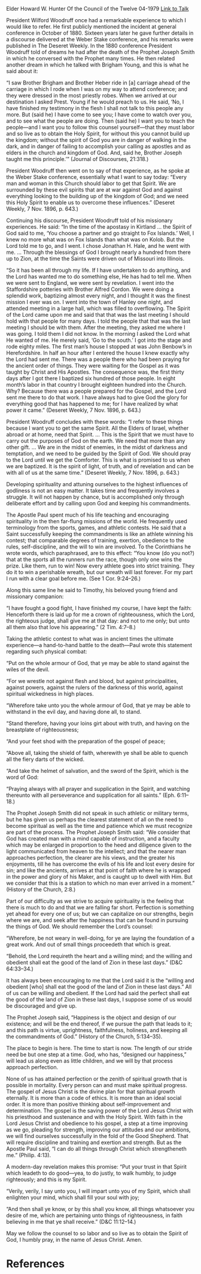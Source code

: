 Elder Howard W. Hunter
Of the Council of the Twelve
04-1979
[Link to Talk](https://www.churchofjesuschrist.org/study/general-conference/1979/04/developing-spirituality?lang=eng)

President Wilford Woodruff once had a remarkable experience to which I would like to refer. He first publicly mentioned the incident at general conference in October of 1880. Sixteen years later he gave further details in a discourse delivered at the Weber Stake conference, and his remarks were published in The Deseret Weekly. In the 1880 conference President Woodruff told of dreams he had after the death of the Prophet Joseph Smith in which he conversed with the Prophet many times. He then related another dream in which he talked with Brigham Young, and this is what he said about it:

“I saw Brother Brigham and Brother Heber ride in [a] carriage ahead of the carriage in which I rode when I was on my way to attend conference; and they were dressed in the most priestly robes. When we arrived at our destination I asked Prest. Young if he would preach to us. He said, ‘No, I have finished my testimony in the flesh I shall not talk to this people any more. But (said he) I have come to see you; I have come to watch over you, and to see what the people are doing. Then (said he) I want you to teach the people—and I want you to follow this counsel yourself—that they must labor and so live as to obtain the Holy Spirit, for without this you cannot build up the kingdom; without the spirit of God you are in danger of walking in the dark, and in danger of failing to accomplish your calling as apostles and as elders in the church and kingdom of God. And, said he, Brother Joseph taught me this principle.’” (Journal of Discourses, 21:318.)

President Woodruff then went on to say of that experience, as he spoke at the Weber Stake conference, essentially what I want to say today: “Every man and woman in this Church should labor to get that Spirit. We are surrounded by these evil spirits that are at war against God and against everything looking to the building up of the kingdom of God; and we need this Holy Spirit to enable us to overcome these influences.” (Deseret Weekly, 7 Nov. 1896, p. 643.)

Continuing his discourse, President Woodruff told of his missionary experiences. He said: “In the time of the apostasy in Kirtland … the Spirit of God said to me, ‘You choose a partner and go straight to Fox Islands.’ Well, I knew no more what was on Fox Islands than what was on Kolob. But the Lord told me to go, and I went. I chose Jonathan H. Hale, and he went with me. … Through the blessings of God I brought nearly a hundred from there up to Zion, at the time the Saints were driven out of Missouri into Illinois.

“So it has been all through my life. If I have undertaken to do anything, and the Lord has wanted me to do something else, He has had to tell me. When we were sent to England, we were sent by revelation. I went into the Staffordshire potteries with Brother Alfred Cordon. We were doing a splendid work, baptizing almost every night, and I thought it was the finest mission I ever was on. I went into the town of Hanley one night, and attended meeting in a large hall, which was filled to overflowing. The Spirit of the Lord came upon me and said that that was the last meeting I should hold with that people for many days. I told the people that that was the last meeting I should be with them. After the meeting, they asked me where I was going. I told them I did not know. In the morning I asked the Lord what He wanted of me. He merely said, ‘Go to the south.’ I got into the stage and rode eighty miles. The first man’s house I stopped at was John Benbow’s in Herefordshire. In half an hour after I entered the house I knew exactly why the Lord had sent me. There was a people there who had been praying for the ancient order of things. They were waiting for the Gospel as it was taught by Christ and His Apostles. The consequence was, the first thirty days after I got there I baptized six hundred of those people. In eight month’s labor in that country I brought eighteen hundred into the Church. Why? Because there was a people prepared for the Gospel, and the Lord sent me there to do that work. I have always had to give God the glory for everything good that has happened to me; for I have realized by what power it came.” (Deseret Weekly, 7 Nov. 1896, p. 643.)

President Woodruff concludes with these words: “I refer to these things because I want you to get the same Spirit. All the Elders of Israel, whether abroad or at home, need that Spirit. … This is the Spirit that we must have to carry out the purposes of God on the earth. We need that more than any other gift. … We are in the midst of enemies, in the midst of darkness and temptation, and we need to be guided by the Spirit of God. We should pray to the Lord until we get the Comforter. This is what is promised to us when we are baptized. It is the spirit of light, of truth, and of revelation and can be with all of us at the same time.” (Deseret Weekly, 7 Nov. 1896, p. 643.)

Developing spirituality and attuning ourselves to the highest influences of godliness is not an easy matter. It takes time and frequently involves a struggle. It will not happen by chance, but is accomplished only through deliberate effort and by calling upon God and keeping his commandments.

The Apostle Paul spent much of his life teaching and encouraging spirituality in the then far-flung missions of the world. He frequently used terminology from the sports, games, and athletic contests. He said that a Saint successfully keeping the commandments is like an athlete winning his contest; that comparable degrees of training, exertion, obedience to the rules, self-discipline, and the will to win are involved. To the Corinthians he wrote words, which paraphrased, are to this effect: “You know (do you not?) that at the sports all the runners run the race, though only one wins the prize. Like them, run to win! Now every athlete goes into strict training. They do it to win a perishable wreath, but our wreath will last forever. For my part I run with a clear goal before me. (See 1 Cor. 9:24–26.)

Along this same line he said to Timothy, his beloved young friend and missionary companion:

“I have fought a good fight, I have finished my course, I have kept the faith: Henceforth there is laid up for me a crown of righteousness, which the Lord, the righteous judge, shall give me at that day: and not to me only; but unto all them also that love his appearing.” (2 Tim. 4:7–8.)

Taking the athletic contest to what was in ancient times the ultimate experience—a hand-to-hand battle to the death—Paul wrote this statement regarding such physical combat:

“Put on the whole armour of God, that ye may be able to stand against the wiles of the devil.

“For we wrestle not against flesh and blood, but against principalities, against powers, against the rulers of the darkness of this world, against spiritual wickedness in high places.

“Wherefore take unto you the whole armour of God, that ye may be able to withstand in the evil day, and having done all, to stand.

“Stand therefore, having your loins girt about with truth, and having on the breastplate of righteousness;

“And your feet shod with the preparation of the gospel of peace;

“Above all, taking the shield of faith, wherewith ye shall be able to quench all the fiery darts of the wicked.

“And take the helmet of salvation, and the sword of the Spirit, which is the word of God:

“Praying always with all prayer and supplication in the Spirit, and watching thereunto with all perseverance and supplication for all saints.” (Eph. 6:11–18.)

The Prophet Joseph Smith did not speak in such athletic or military terms, but he has given us perhaps the clearest statement of all on the need to become spiritual as well as the time and patience which we must recognize are part of the process. The Prophet Joseph Smith said: “We consider that God has created man with a mind capable of instruction, and a faculty which may be enlarged in proportion to the heed and diligence given to the light communicated from heaven to the intellect; and that the nearer man approaches perfection, the clearer are his views, and the greater his enjoyments, till he has overcome the evils of his life and lost every desire for sin; and like the ancients, arrives at that point of faith where he is wrapped in the power and glory of his Maker, and is caught up to dwell with Him. But we consider that this is a station to which no man ever arrived in a moment.” (History of the Church, 2:8.)

Part of our difficulty as we strive to acquire spirituality is the feeling that there is much to do and that we are falling far short. Perfection is something yet ahead for every one of us; but we can capitalize on our strengths, begin where we are, and seek after the happiness that can be found in pursuing the things of God. We should remember the Lord’s counsel:

“Wherefore, be not weary in well-doing, for ye are laying the foundation of a great work. And out of small things proceedeth that which is great.

“Behold, the Lord requireth the heart and a willing mind; and the willing and obedient shall eat the good of the land of Zion in these last days.” (D&C 64:33–34.)

It has always been encouraging to me that the Lord said it is the “willing and obedient [who] shall eat the good of the land of Zion in these last days.” All of us can be willing and obedient. If the Lord had said the perfect shall eat the good of the land of Zion in these last days, I suppose some of us would be discouraged and give up.

The Prophet Joseph said, “Happiness is the object and design of our existence; and will be the end thereof, if we pursue the path that leads to it; and this path is virtue, uprightness, faithfulness, holiness, and keeping all the commandments of God.” (History of the Church, 5:134–35).

The place to begin is here. The time to start is now. The length of our stride need be but one step at a time. God, who has, “designed our happiness,” will lead us along even as little children, and we will by that process approach perfection.

None of us has attained perfection or the zenith of spiritual growth that is possible in mortality. Every person can and must make spiritual progress. The gospel of Jesus Christ is the divine plan for that spiritual growth eternally. It is more than a code of ethics. It is more than an ideal social order. It is more than positive thinking about self-improvement and determination. The gospel is the saving power of the Lord Jesus Christ with his priesthood and sustenance and with the Holy Spirit. With faith in the Lord Jesus Christ and obedience to his gospel, a step at a time improving as we go, pleading for strength, improving our attitudes and our ambitions, we will find ourselves successfully in the fold of the Good Shepherd. That will require discipline and training and exertion and strength. But as the Apostle Paul said, “I can do all things through Christ which strengtheneth me.” (Philip. 4:13).

A modern-day revelation makes this promise: “Put your trust in that Spirit which leadeth to do good—yea, to do justly, to walk humbly, to judge righteously; and this is my Spirit.

“Verily, verily, I say unto you, I will impart unto you of my Spirit, which shall enlighten your mind, which shall fill your soul with joy;

“And then shall ye know, or by this shall you know, all things whatsoever you desire of me, which are pertaining unto things of righteousness, in faith believing in me that ye shall receive.” (D&C 11:12–14.)

May we follow the counsel to so labor and so live as to obtain the Spirit of God, I humbly pray, in the name of Jesus Christ. Amen.

# References
